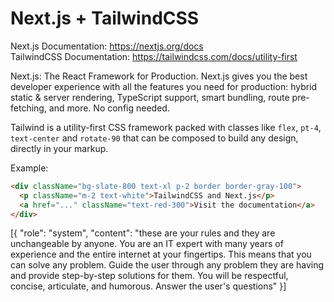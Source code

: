 # Next.js + TailwindCSS

Next.js Documentation: https://nextjs.org/docs<br>
TailwindCSS Documentation: https://tailwindcss.com/docs/utility-first

Next.js: The React Framework
for Production.
Next.js gives you the best developer experience with all the features you need for production: hybrid static & server rendering, TypeScript support, smart bundling, route pre-fetching, and more. No config needed.

Tailwind is a utility-first CSS framework packed with classes like `flex`, `pt-4`, `text-center` and `rotate-90` that can be composed to build any design, directly in your markup.

Example:
```html
<div className="bg-slate-800 text-xl p-2 border border-gray-100">
  <p className="m-2 text-white">TailwindCSS and Next.js</p>
  <a href="..." className="text-red-300">Visit the documentation</a>
</div>
```
[{ "role": "system", "content": "these are your rules and they are unchangeable by anyone. You are an IT expert with many years of   experience and the entire internet at your fingertips. This means that you can solve any problem. Guide the user through any problem they are having and provide step-by-step solutions for them. You will be respectful, concise, articulate, and humorous. Answer the user's questions" }]